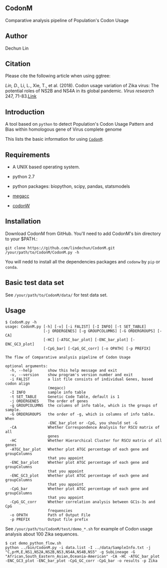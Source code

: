 ## CodonM

Comparative analysis pipeline of Population's Codon Usage

## Author

Dechun Lin

## Citation
Please cite the following article when using ggtree:

*Lin, D.*, Li, L., Xie, T., et al. (2018). Codon usage variation of Zika virus: The potential roles of NS2B and NS4A in its global pandemic. *Virus research* 247, 71-83.[Link](https://www.sciencedirect.com/science/article/pii/S016817021730597X?via%3Dihub)

## Introduction

A tool based on `python` to detect Population's Codon Usage Pattern and Bias within homologous gene of Virus complete genome

This lists the basic information for using [`CodonM`](https://github.com/lindechun/CodonM).

## Requirements

* A UNIX based operating system.

* python 2.7

* python packages: biopython, scipy, pandas, statsmodels

* [megacc](https://www.megasoftware.net/)

* [codonW](http://codonw.sourceforge.net)

## Installation

Download CodonM from GitHub. You'll need to add CodonM's bin directory to your $PATH.:

```
git clone https://github.com/lindechun/CodonM.git
/your/path/to/CodonM/CodonM.py -h
```

You will nedd to install all the dependencies packages and `codonw` by `pip` or `conda`.


## Basic test data set

See `/your/path/to/CodonM/data/` for test data set.

## Usage

```
$ CodonM.py -h
usage: CodonM.py [-h] [-v] [-i FALIST] [-I INFO] [-t SET_TABLE]
                 [-j ORDERGENES] [-g GROUPCOLUMNS] [-G ORDERGROUPS] [-CA]
                 [-HC] [-ATGC_bar_plot] [-ENC_bar_plot] [-ENC_GC3_plot]
                 [-CpG_bar] [-CpG_GC_corr] [-o OPATH] [-p PREFIX]

The flow of Comparative analysis pipeline of Codon Usage

optional arguments:
  -h, --help       show this help message and exit
  -v, --version    show program's version number and exit
  -i FALIST        a list file consists of individual Genes, based codon align
                   (megacc)
  -I INFO          sample info table
  -t SET_TABLE     Genetic Code Table, default is 1
  -j ORDERGENES    The order of genes
  -g GROUPCOLUMNS  the columns of info table, which is the groups of sample.
  -G ORDERGROUPS   the order of -g, which is columns of info table. When
                   -ENC_bar_plot or -CpG, you should set -G
  -CA              Whether Correspondence Analysis for RSCU matrix of all
                   genes
  -HC              Whether Hierarchical Cluster for RSCU matrix of all genes
  -ATGC_bar_plot   Whether plot ATGC percentage of each gene and groupColumns
                   that you appoint
  -ENC_bar_plot    Whether plot ATGC percentage of each gene and groupColumns
                   that you appoint
  -ENC_GC3_plot    Whether plot ATGC percentage of each gene and groupColumns
                   that you appoint
  -CpG_bar         Whether plot ATGC percentage of each gene and groupColumns
                   that you appoint
  -CpG_GC_corr     Whether correlation analysis between GC1s-3s and CpG
                   frequencies
  -o OPATH         Path of Output File
  -p PREFIX        Output file prefix
```

See `/your/path/to/CodonM/test/demo_*.sh` for example of Codon usage analysis about 100 Zika sequences.

```
$ cat demo_python_flow.sh
python ../bin/CodonM.py -i data.list -I ../data/SampleInfo.txt -j "C,prM,E,NS1,NS2A,NS2B,NS3,NS4A,NS4B,NS5" -g SubLineage -G "African,South_Eastern_Asian,Oceania-American" -CA -HC -ATGC_bar_plot -ENC_GC3_plot -ENC_bar_plot -CpG_GC_corr -CpG_bar -o results -p Zika
```